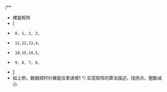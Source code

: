 /**
 * 螺旋矩阵
 * [
 *      0, 1, 2, 3,
 *      11,12,13,4,
 *      10,15,14,5,
 *      9, 8, 7, 6,
 * ]
 * 如上例，数据顺时针螺旋往里递增1
*/
实现矩阵的算法描述，找拐点，圈数减小

